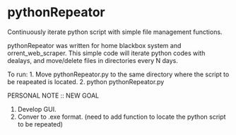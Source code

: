 # pythonRepeator
Continuously iterate python script with simple file management functions.

pythonRepeator was written for home blackbox system and orrent_web_scraper.
This simple code will iterate python codes with dealays, and move/delete files in directories every N days. 

To run: 
    1.  Move pythonRepeator.py to the same directory where the script to be reapeated is located.
    2.  python pythonRepeator.py
    
    
PERSONAL NOTE :: NEW GOAL
1. Develop GUI.
2. Conver to .exe format. (need to add function to locate the python script to be repeated)
